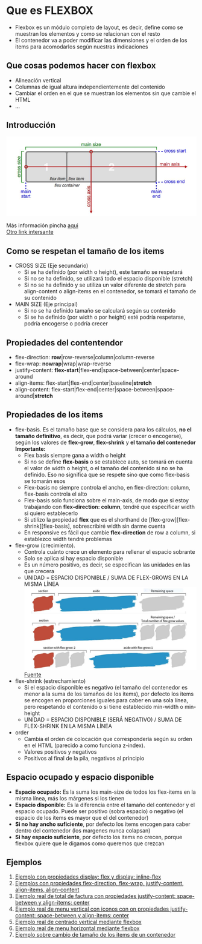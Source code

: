 # Que es FLEXBOX

- Flexbox es un módulo completo de layout, es decir, define como se muestran los elementos y como se relacionan con el resto
- El contenedor va a poder modificar las dimensiones y el orden de los items para acomodarlos según nuestras indicaciones

## Que cosas podemos hacer con flexbox

- Alineación vertical
- Columnas de igual altura independientemente del contenido
- Cambiar el orden en el que se muestran los elementos sin que cambie el HTML
- ...

## Introducción

![ejes-flexbox](./doc/img/ejes-flexbox.jpg)

Más información pincha [aqui](https://css-tricks.com/snippets/css/a-guide-to-flexbox/)  
[Otro link intersante](https://codepen.io/enxaneta/full/adLPwv)

## Como se respetan el tamaño de los items

- CROSS SIZE (Eje secundario)
  - Si se ha definido (por width o height), este tamaño se respetará
  - Si no se ha definido, se utilizará todo el espacio disponible (stretch)
  - Si no se ha definido y se utiliza un valor diferente de stretch para align-content o align-items en el contenedor, se tomará el tamaño de su contenido
- MAIN SIZE (Eje principal)
  - Si no se ha definido tamaño se calculará según su contenido
  - Si se ha definido (por width o por height) esté podría respetarse, podría encogerse o podría crecer

## Propiedades del contentendor

- flex-direction: **row**|row-reverse|column|column-reverse
- flex-wrap: **nowrap**|wrap|wrap-reverse
- justify-content: **flex-start**|flex-end|space-between|center|space-around
- align-items: flex-start|flex-end|center|baseline|**stretch**
- align-content: flex-start|flex-end|center|space-between|space-around|**stretch**

## Propiedades de los items

- flex-basis. Es el tamaño base que se considera para los cálculos, **no el tamaño definitivo**, es decir, que podrá variar (crecer o encogerse), según los valores de **flex-grow**, **flex-shrink** y **el tamaño del contenedor**
**Importante:**
  - Flex basis siempre gana a width o height
  - Si no se define **flex-basis** o se establece auto, se tomará en cuenta el valor de width o height, o el tamaño del contenido si no se ha definido. Eso no significa que se respete sino que como flex-basis se tomarán esos
  - Flex-basis no siempre controla el ancho, en flex-direction: column, flex-basis controla el alto
  - Flex-basis solo funciona sobre el main-axis, de modo que si estoy trabajando con **flex-direction: column**, tendré que especificar width si quiero establecerlo
  - Si utilizo la propiedad **flex** que es el shorthand de [flex-grow][flex-shrink][flex-basis], sobrescribiré width sin darme cuenta
  - En responsive es fácil que cambie **flex-direction** de row a column, si establezco width tendré problemas
- flex-grow (crecimiento).
  - Controla cuánto crece un elemento para rellenar el espacio sobrante
  - Solo se aplica si hay espacio disponible
  - Es un número positivo, es decir, se especifican las unidades en las que crecera
  - UNIDAD = ESPACIO DISPONIBLE / SUMA DE FLEX-GROWS EN LA MISMA LÍNEA
  ![flex-grow](./doc/img/flex-grow.jpg)
  [Fuente](https://css-tricks.com/flex-grow-is-weird/)
- flex-shrink (estrechamiento)
  - Si el espacio disponible es negativo (el tamaño del contenedor es menor a la suma de los tamaños de los items), por defecto los items se encogen en proporciones iguales para caber en una sola línea, pero respetando el contenido o si tiene establecido min-width o min-height
  - UNIDAD = ESPACIO DISPONIBLE (SERÁ NEGATIVO) / SUMA DE FLEX-SHRINK EN LA MISMA LÍNEA
- order
  - Cambia el orden de colocación que correspondería según su orden en el HTML (parecido a como funciona z-index).
  - Valores positivos y negativos
  - Positivos al final de la pila, negativos al principio
  
## Espacio ocupado y espacio disponible

- **Espacio ocupado:** Es la suma los main-size de todos los flex-items en la misma línea, más los márgenes si los tienen
- **Espacio disponible:** Es la diferencia entre el tamaño del contenedor y el espacio ocupado. Puede ser positivo (sobra espacio) o negativo (el espacio de los items es mayor que el del contenedor)
- **Si no hay ancho suficiente**, por defecto los items encogen para caber dentro del contenedor (los margenes nunca colapsan)
- **Si hay espacio suficiente**, por defecto los items no crecen, porque flexbox quiere que le digamos como queremos que crezcan

## Ejemplos

1. [Ejemplo con propiedades display: flex y display: inline-flex](./0801-EJ)
2. [Ejemplos con propiedades flex-direction, flex-wrap, justify-content, align-items, align-content](./0802-EJ)
3. [Ejemplo real de total de factura con propiedades justify-content: space-between y align-items: center](./0803-EJ)
4. [Ejemplo real de menu vertical con iconos con on propiedades justify-content: space-between y align-items: center](./0804-EJ)
5. [Ejemplo real de centrado vertical mediante flexbox](./0805-EJ)
6. [Ejemplo real de menu horizontal mediante flexbox](./0806-EJ)
7. [Ejemplo sobre cambio de tamaño de los items de un contenedor](./0807-EJ)
